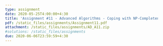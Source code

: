 ```yaml
---
type: assignment
date: 2020-05-25T4:00:00+4:30
title: 'Assignment #11 - Advanced Algorithms - Coping with NP-Completeness'
pdf: /static_files/assignments/Assignment11.pdf
attachment: /static_files/assignments/AD_A11.zip
#solutions: /static_files/assignments
due: 2020-06-06T23:59:59+4:30
---
```

